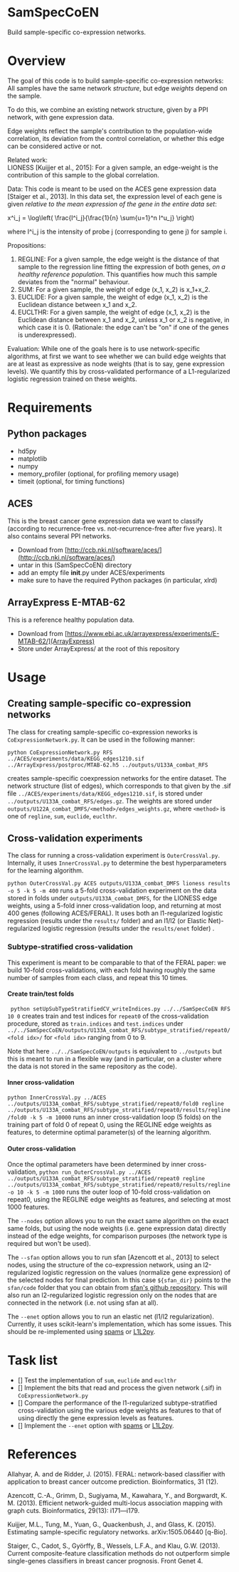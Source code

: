 # SamSpecCoEN
Build sample-specific co-expression networks.


Overview
========
The goal of this code is to build sample-specific co-expression networks: 
All samples have the same network *structure*, but edge *weights* depend on the sample.

To do this, we combine an existing network structure, given by a PPI network, with gene expression data.

Edge weights reflect the sample's contribution to the population-wide correlation, its deviation from the control correlation, or whether this edge can be considered active or not.

Related work:  
LIONESS [Kuijjer et al., 2015]: For a given sample, an edge-weight is the contribution of this sample to the global correlation.  


Data:
This code is meant to be used on the ACES gene expression data [Staiger et al., 2013].  In this data set, the expression level of each gene is given *relative to the mean expression of the gene in the entire data set*: 

x^i_j = \log\left( \frac{I^i_j}{\frac{1}{n} \sum{u=1}^n I^u_j} \right\)

where I^i_j is the intensity of probe j (corresponding to gene j) for sample i.

Propositions:


1. REGLINE: For a given sample, the edge weight is the distance of that sample to the regression line fitting the expression of both genes, *on a healthy reference population*. This quantifies how much this sample deviates from the "normal" behaviour.  
2. SUM: For a given sample, the weight of edge (x_1, x_2) is x_1+x_2.
3. EUCLIDE: For a given sample, the weight of edge (x_1, x_2) is the Euclidean distance between x_1 and x_2.
4. EUCLTHR: For a given sample, the weight of edge (x_1, x_2) is the Euclidean distance between x_1 and x_2, unless x_1 or x_2 is negative, in which case it is 0. (Rationale: the edge can't be "on" if one of the genes is underexpressed).

Evaluation:
While one of the goals here is to use network-specific algorithms, at first we want to see whether we can build edge weights that are at least as expressive as node weights (that is to say, gene expression levels). We quantify this by cross-validated performance of a L1-regularized logistic regression trained on these weights.

Requirements
============
Python packages
---------------
* hd5py  
* matplotlib  
* numpy  
* memory_profiler (optional, for profiling memory usage)
* timeit (optional, for timing functions)

ACES
----
This is the breast cancer gene expression data we want to classify (according to recurrence-free vs. not-recurrence-free after five years). It also contains several PPI networks.
* Download from [http://ccb.nki.nl/software/aces/](http://ccb.nki.nl/software/aces/)
* untar in this (SamSpecCoEN) directory
* add an empty file __init__.py under ACES/experiments
* make sure to have the required Python packages (in particular, xlrd)

ArrayExpress E-MTAB-62
----------------------
This is a reference healthy population data.
* Download from [https://www.ebi.ac.uk/arrayexpress/experiments/E-MTAB-62/](ArrayExpress)
* Store under ArrayExpress/ at the root of this repository

Usage
=====
Creating sample-specific co-expression networks
-----------------------------------------------

The class for creating sample-specific co-expression neworks is `CoExpressionNetwork.py`. It can be used in the following manner:

`python CoExpressionNetwork.py RFS ../ACES/experiments/data/KEGG_edges1210.sif ../ArrayExpress/postproc/MTAB-62.h5 ../outputs/U133A_combat_RFS`

creates sample-specific coexpression networks for the entire dataset. The network structure (list of edges), which corresponds to that given by the .sif file `../ACES/experiments/data/KEGG_edges1210.sif`, is stored under `../outputs/U133A_combat_RFS/edges.gz`. The weights are stored under `outputs/U122A_combat_DMFS/<method>/edges_weights.gz`, where `<method>` is one of `regline`, `sum`, `euclide`, `euclthr`.

Cross-validation experiments
----------------------------
The class for running a cross-validation experiment is `OuterCrossVal.py`. Internally, it uses `InnerCrossVal.py` to determine the best hyperparameters for the learning algorithm.

`python OuterCrossVal.py ACES outputs/U133A_combat_DMFS lioness results -o 5 -k 5 -m 400`
runs a 5-fold cross-validation experiment on the data stored in folds under `outputs/U133A_combat_DMFS`, for the LIONESS edge weights, using a 5-fold inner cross-validation loop, and returning at most 400 genes (following ACES/FERAL). It uses both an l1-regularized logistic regression (results under the ```results/``` folder) and an l1/l2 (or Elastic Net)-regularized logistic regression  (results under the ```results/enet``` folder) .

### Subtype-stratified cross-validation 
This experiment is meant to be comparable to that of the FERAL paper: we build 10-fold cross-validations, with each fold having roughly the same number of samples from each class, and repeat this 10 times.

#### Create train/test folds
` python setUpSubTypeStratifiedCV_writeIndices.py ../../SamSpecCoEN RFS 10 0`
creates train and test indices for `repeat0` of the cross-validation procedure, stored as `train.indices` and `test.indices` under `../../SamSpecCoEN/outputs/U133A_combat_RFS/subtype_stratified/repeat0/<fold idx>/` for `<fold idx>` ranging from 0 to 9.

Note that here `../../SamSpecCoEN/outputs` is equivalent to `../outputs` but this is meant to run in a flexible way (and in particular, on a cluster where the data is not stored in the same repository as the code).

#### Inner cross-validation
`python InnerCrossVal.py ../ACES ../outputs/U133A_combat_RFS/subtype_stratified/repeat0/fold0 regline ../outputs/U133A_combat_RFS/subtype_stratified/repeat0/results/regline/fold0 -k 5 -m 10000` 
runs an inner cross-validation loop (5 folds) on the training part of fold 0 of repeat 0, using the REGLINE edge weights as features, to determine optimal parameter(s) of the learning algorithm.

#### Outer cross-validation
Once the optimal parameters have been determined by inner cross-validation,
`python run_OuterCrossVal.py ../ACES ../outputs/U133A_combat_RFS/subtype_stratified/repeat0 regline ../outputs/U133A_combat_RFS/subtype_stratified/repeat0/results/regline -o 10 -k 5 -m 1000`
runs the outer loop of 10-fold cross-validation on repeat0, using the REGLINE edge weights as features, and selecting at most 1000 features.

The `--nodes` option allows you to run the exact same algorithm on the exact same folds, but using the node weights (i.e. gene expression data) directly instead of the edge weights, for comparison purposes (the network type is required but won't be used).

The `--sfan` option allows you to run sfan [Azencott et al., 2013] to select nodes, using the structure of the co-expression network, using an l2-regularized logistic regression on the values (normalize gene expression) of the selected nodes for final prediction. In this case ```${sfan_dir}``` points to the ```sfan/code``` folder that you can obtain from [sfan's github repository](https://github.com/chagaz/sfan). This will also run an l2-regularized logistic regression only on the nodes that are connected in the network (i.e. not using sfan at all).

The `--enet` option allows you to run an elastic net (l1/l2 regularization). Currently, it uses scikit-learn's implementation, which has some issues. This should be re-implemented using [spams](http://spams-devel.gforge.inria.fr/) or [L1L2py](https://pypi.python.org/pypi/L1L2Py/1.0.5). 


Task list
=========
- [] Test the implementation of `sum`, `euclide` and `euclthr`
- [] Implement the bits that read and process the given network (.sif) in `CoExpressionNetwork.py`
- [] Compare the performance of the l1-regularized subtype-stratified cross-validation using the various edge weights as features to that of using directly the gene expression levels as features.
- [] Implement the `--enet` option with [spams](http://spams-devel.gforge.inria.fr/) or [L1L2py](https://pypi.python.org/pypi/L1L2Py/1.0.5). 



References
==========
Allahyar, A. and de Ridder, J. (2015). FERAL: network-based classifier with application to breast cancer outcome prediction. Bioinformatics, 31 (12).

Azencott, C.-A., Grimm, D., Sugiyama, M., Kawahara, Y., and Borgwardt, K. M. (2013). Efficient network-guided multi-locus association mapping with graph cuts. Bioinformatics, 29(13): i171—i179.

Kuijjer, M.L., Tung, M., Yuan, G., Quackenbush, J., and Glass, K. (2015). Estimating sample-specific regulatory networks. arXiv:1505.06440 [q-Bio].  
 
Staiger, C., Cadot, S., Györffy, B., Wessels, L.F.A., and Klau, G.W. (2013). Current composite-feature classification methods do not outperform simple single-genes classifiers in breast cancer prognosis. Front Genet 4.  
